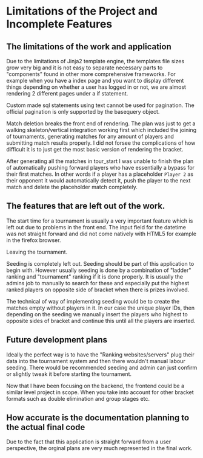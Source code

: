 # Limitations of the Project and Incomplete Features

## The limitations of the work and application 

Due to the limitations of Jinja2 template engine, the templates file sizes grow very big and it is not easy to separate necessary parts to "components" found in other more comprehensive frameworks. For example when you have a index page and you want to display different things depending on whether a user has logged in or not, we are almost rendering 2 different pages under a if statement. 

Custom made sql statements using text cannot be used for pagination. The official pagination is only supported by the basequery object. 

Match deletion breaks the front end of rendering. The plan was just to get a walking skeleton/vertical integration working first which included the joining of tournaments, generating matches for any amount of players and submitting match results properly. I did not forsee the complications of how difficult it is to just get the most basic version of rendering the bracket. 

After generating all the matches in tour_start I was unable to finish the plan of automatically pushing forward players who have essentially a bypass for their first matches. In other words if a player has a placeholder `Player 2` as their opponent it would automatically detect it, push the player to the next match and delete the placeholder match completely.

## The features that are left out of the work. 

The start time for a tournament is usually a very important feature which is left out due to problems in the front end. The input field for the datetime was not straight forward and did not come natively with HTML5 for example in the firefox browser. 

Leaving the tournament. 

Seeding is completely left out. Seeding should be part of this application to begin with. However usually seeding is done by a combination of "ladder" ranking and "tournament" ranking if it is done properly. It is usually the admins job to manually to search for these and especially put the highest ranked players on opposite side of bracket when there is prizes involved. 

The technical of way of implementing seeding would be to create the matches empty without players in it. In our case the unique player IDs, then depending on the seeding we manually insert the players who highest to opposite sides of bracket and continue this until all the players are inserted. 

## Future development plans

Ideally the perfect way is to have the "Ranking websites/servers" plug their data into the tournament system and then there wouldn't manual labour seeding. There would be recommended seeding and admin can just confirm or slightly tweak it before starting the tournament.

Now that I have been focusing on the backend, the frontend could be a similar level project in scope. When you take into account for other bracket formats such as double elimination and group stages etc. 

## How accurate is the documentation planning to the actual final code

Due to the fact that this application is straight forward from a user perspective, the orginal plans are very much represented in the final work. 

